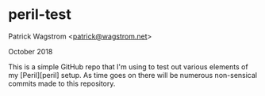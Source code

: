 peril-test
==========

Patrick Wagstrom &lt;patrick@wagstrom.net&gt;

October 2018

This is a simple GitHub repo that I'm using to test out various elements of my
[Peril][peril] setup. As time goes on there will be numerous non-sensical
commits made to this repository.